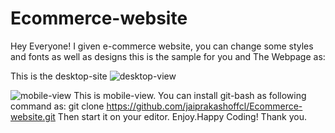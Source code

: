 # Ecommerce-website
Hey Everyone!
I given e-commerce website, you can change some styles and fonts as well as designs this is the sample for you 
and The Webpage as:

This is the desktop-site
![desktop-view](https://github.com/jaiprakashoffcl/Ecommerce-website/assets/126840211/4437df47-d970-4b83-b297-2875b39bd0bd)

![mobile-view](https://github.com/jaiprakashoffcl/Ecommerce-website/assets/126840211/6f646b66-9a83-4653-9b66-64d34e412124)
This is mobile-view.
You can install git-bash as following command as:
git clone https://github.com/jaiprakashoffcl/Ecommerce-website.git
Then start it on your editor.
Enjoy.Happy Coding!
Thank you.
